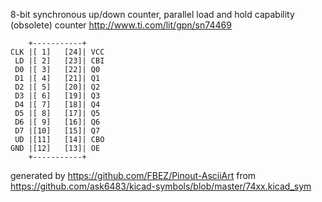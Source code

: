 8-bit synchronous up/down counter, parallel load and hold capability (obsolete)
counter
http://www.ti.com/lit/gpn/sn74469


	    +-----------+
	CLK |[ 1]   [24]| VCC
	 LD |[ 2]   [23]| CBI
	 D0 |[ 3]   [22]| Q0
	 D1 |[ 4]   [21]| Q1
	 D2 |[ 5]   [20]| Q2
	 D3 |[ 6]   [19]| Q3
	 D4 |[ 7]   [18]| Q4
	 D5 |[ 8]   [17]| Q5
	 D6 |[ 9]   [16]| Q6
	 D7 |[10]   [15]| Q7
	 UD |[11]   [14]| CBO
	GND |[12]   [13]| OE
	    +-----------+


generated by https://github.com/FBEZ/Pinout-AsciiArt from https://github.com/ask6483/kicad-symbols/blob/master/74xx.kicad_sym